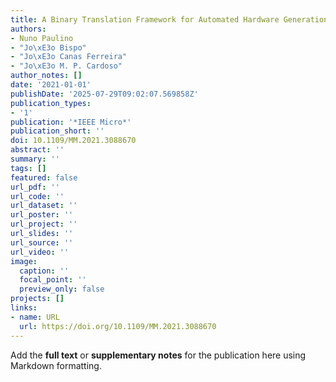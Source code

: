 ```yaml
---
title: A Binary Translation Framework for Automated Hardware Generation
authors:
- Nuno Paulino
- "Jo\xE3o Bispo"
- "Jo\xE3o Canas Ferreira"
- "Jo\xE3o M. P. Cardoso"
author_notes: []
date: '2021-01-01'
publishDate: '2025-07-29T09:02:07.569858Z'
publication_types:
- '1'
publication: '*IEEE Micro*'
publication_short: ''
doi: 10.1109/MM.2021.3088670
abstract: ''
summary: ''
tags: []
featured: false
url_pdf: ''
url_code: ''
url_dataset: ''
url_poster: ''
url_project: ''
url_slides: ''
url_source: ''
url_video: ''
image:
  caption: ''
  focal_point: ''
  preview_only: false
projects: []
links:
- name: URL
  url: https://doi.org/10.1109/MM.2021.3088670
---
```


Add the **full text** or **supplementary notes** for the publication here using Markdown formatting.
